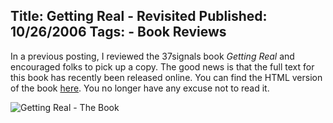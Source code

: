 Title: Getting Real - Revisited
Published: 10/26/2006
Tags:
    - Book Reviews
---
In a previous posting, I reviewed the 37signals book <i>Getting Real</i> and encouraged folks to pick up a copy. The good news is that the full text for this book has recently been released online. You can find the HTML version of the book [here](https://basecamp.com/books/getting-real). You no longer have any excuse not to read it.

![Getting Real - The Book](https://s3.amazonaws.com/s3.beckshome.com/20060709-Getting-Real-The-Book.png)